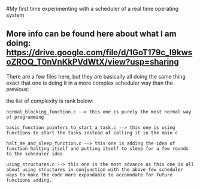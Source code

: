 #My first time experimenting with a scheduler of a real time operating system

## More info can be found here about what I am doing: https://drive.google.com/file/d/1GoT179c_I9kwsoZROQ_T0nVnKkPVdWtX/view?usp=sharing

There are a few files here, but they are basically all doing the same thing exact that one is doing it in a more complex scheduler way than the previous:

the list of complexity is rank below:

	normal_blocking_function.c --> this one is purely the most normal way of programming	
	
	basic_function_pointers_to_start_a_task.c --> this one is using functions to start the tasks instead of calling it in the main c
	
	halt_me_and_sleep_function.c --> this one is adding the idea of function halting itself and putting itself to sleep for a few rounds to the scheduler idea
	
	using_structures.c --> this one is the most advance as this one is all about using structures in conjunction with the above few scheduler ways to make the code more expandable to accomodate for future functions adding.
